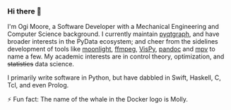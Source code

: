 ### Hi there 👋

I'm Ogi Moore, a Software Developer with a Mechanical Engineering and Computer Science background. I currently maintain [pyqtgraph](https://github.com/pyqtgraph/pyqtgraph), and have broader interests in the PyData ecosystem; and cheer from the sidelines development of tools like [moonlight](https://github.com/moonlight-stream), [ffmpeg](https://github.com/FFmpeg/FFmpeg), [VisPy](https://github.com/vispy/vispy), [pandoc](https://github.com/jgm/pandoc) and [mpv](https://github.com/mpv-player/mpv) to name a few.  My academic interests are in control theory, optimization, and ~~statistics~~ data science.

I primarily write software in Python, but have dabbled in Swift, Haskell, C, Tcl, and even Prolog.

⚡ Fun fact: The name of the whale in the Docker logo is Molly.

<!--
**j9ac9k/j9ac9k** is a ✨ _special_ ✨ repository because its `README.md` (this file) appears on your GitHub profile.

Here are some ideas to get you started:

- 🔭 I’m currently working on ...
- 🌱 I’m currently learning ...
- 👯 I’m looking to collaborate on ...
- 🤔 I’m looking for help with ...
- 💬 Ask me about ...
- 📫 How to reach me: ...
- 😄 Pronouns: ...
- ⚡ Fun fact: ...
-->
